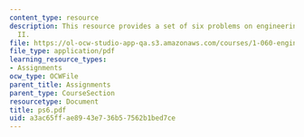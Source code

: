 ```yaml
---
content_type: resource
description: This resource provides a set of six problems on engineering mechanics
  II.
file: https://ol-ocw-studio-app-qa.s3.amazonaws.com/courses/1-060-engineering-mechanics-ii-spring-2006/a3ac65ffae8943e736b57562b1bed7ce_ps6.pdf
file_type: application/pdf
learning_resource_types:
- Assignments
ocw_type: OCWFile
parent_title: Assignments
parent_type: CourseSection
resourcetype: Document
title: ps6.pdf
uid: a3ac65ff-ae89-43e7-36b5-7562b1bed7ce
---
```

